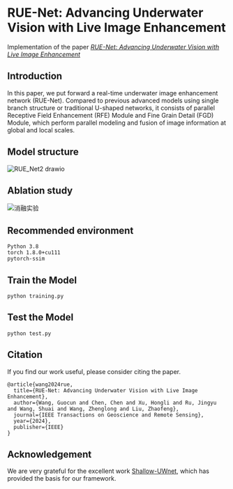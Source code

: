# RUE-Net: Advancing Underwater Vision with Live Image Enhancement
Implementation of the paper *[RUE-Net: Advancing Underwater Vision with Live Image Enhancement](https://ieeexplore.ieee.org/abstract/document/10537222)*

## Introduction
In this paper, we put forward a real-time underwater image enhancement network (RUE-Net). Compared to previous advanced models using single branch structure or traditional U-shaped networks, it consists of parallel Receptive Field Enhancement (RFE) Module and Fine Grain Detail (FGD) Module, which perform parallel modeling and fusion of image information at global and local scales. 

## Model structure
![RUE_Net2 drawio](https://github.com/GuocunWang/RUE-Net/assets/103011611/11973434-ef72-449b-a09a-dc71b4b7cc6c)

## Ablation study

![消融实验](https://github.com/GuocunWang/RUE-Net/assets/103011611/ca6ef2c3-c13a-4737-98d3-052afa515bf1)


## Recommended environment
```
Python 3.8
torch 1.8.0+cu111
pytorch-ssim
```

## Train the Model
```
python training.py
```

## Test the Model
```
python test.py
```

## Citation

If you find our work useful, please consider citing the paper.

```
@article{wang2024rue,
  title={RUE-Net: Advancing Underwater Vision with Live Image Enhancement},
  author={Wang, Guocun and Chen, Chen and Xu, Hongli and Ru, Jingyu and Wang, Shuai and Wang, Zhenglong and Liu, Zhaofeng},
  journal={IEEE Transactions on Geoscience and Remote Sensing},
  year={2024},
  publisher={IEEE}
}
```
## Acknowledgement

We are very grateful for the excellent work [Shallow-UWnet](https://github.com/mkartik/Shallow-UWnet), which has provided the basis for our framework.
